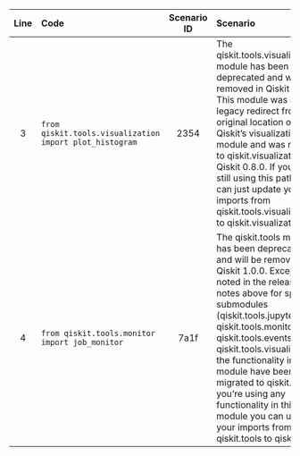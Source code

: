 | Line | Code | Scenario ID | Scenario | Artifact | Refactoring |
| :--: | :--- | :---------: | :------- | :------- | :---------- |
| 3 | `from qiskit.tools.visualization import plot_histogram` | 2354 | The qiskit.tools.visualization module has been deprecated and will be removed in Qiskit 1.0.0. This module was a legacy redirect from the original location of Qiskit’s visualization module and was moved to qiskit.visualization in Qiskit 0.8.0. If you’re still using this path you can just update your imports from qiskit.tools.visualization to qiskit.visualization. | `qiskit.tools.visualization` | `from qiskit.visualization import plot_histogram` |
| 4 | `from qiskit.tools.monitor import job_monitor` | 7a1f | The qiskit.tools module has been deprecated and will be removed in Qiskit 1.0.0. Except as noted in the release notes above for specific submodules (qiskit.tools.jupyter, qiskit.tools.monitor, qiskit.tools.events and qiskit.tools.visualization) the functionality in this module have been migrated to qiskit.utils. If you’re using any functionality in this module you can update your imports from qiskit.tools to qiskit.utils. | `qiskit.tools.monitor` | `from qiskit.utils.monitor import job_monitor` |